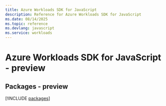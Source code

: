 ```yaml
---
title: Azure Workloads SDK for JavaScript
description: Reference for Azure Workloads SDK for JavaScript
ms.date: 08/14/2025
ms.topic: reference
ms.devlang: javascript
ms.service: workloads
---
```

# Azure Workloads SDK for JavaScript - preview
## Packages - preview
[!INCLUDE [packages](workloads-index.md)]